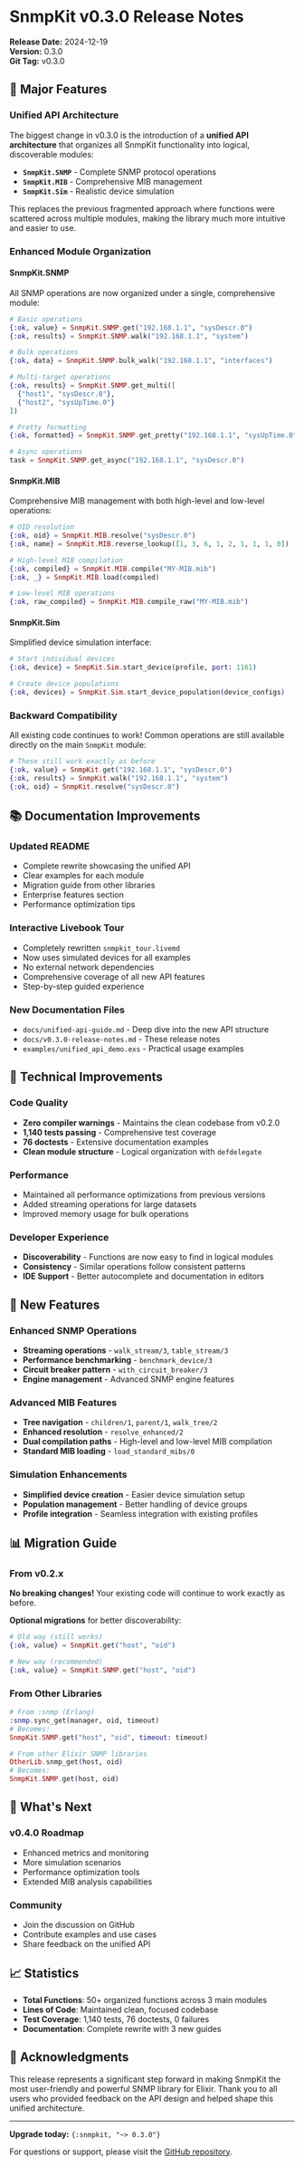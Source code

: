 # SnmpKit v0.3.0 Release Notes

**Release Date:** 2024-12-19  
**Version:** 0.3.0  
**Git Tag:** v0.3.0  

## 🎯 Major Features

### Unified API Architecture

The biggest change in v0.3.0 is the introduction of a **unified API architecture** that organizes all SnmpKit functionality into logical, discoverable modules:

- **`SnmpKit.SNMP`** - Complete SNMP protocol operations
- **`SnmpKit.MIB`** - Comprehensive MIB management  
- **`SnmpKit.Sim`** - Realistic device simulation

This replaces the previous fragmented approach where functions were scattered across multiple modules, making the library much more intuitive and easier to use.

### Enhanced Module Organization

#### SnmpKit.SNMP
All SNMP operations are now organized under a single, comprehensive module:

```elixir
# Basic operations
{:ok, value} = SnmpKit.SNMP.get("192.168.1.1", "sysDescr.0")
{:ok, results} = SnmpKit.SNMP.walk("192.168.1.1", "system")

# Bulk operations
{:ok, data} = SnmpKit.SNMP.bulk_walk("192.168.1.1", "interfaces")

# Multi-target operations
{:ok, results} = SnmpKit.SNMP.get_multi([
  {"host1", "sysDescr.0"},
  {"host2", "sysUpTime.0"}
])

# Pretty formatting
{:ok, formatted} = SnmpKit.SNMP.get_pretty("192.168.1.1", "sysUpTime.0")

# Async operations
task = SnmpKit.SNMP.get_async("192.168.1.1", "sysDescr.0")
```

#### SnmpKit.MIB
Comprehensive MIB management with both high-level and low-level operations:

```elixir
# OID resolution
{:ok, oid} = SnmpKit.MIB.resolve("sysDescr.0")
{:ok, name} = SnmpKit.MIB.reverse_lookup([1, 3, 6, 1, 2, 1, 1, 1, 0])

# High-level MIB compilation
{:ok, compiled} = SnmpKit.MIB.compile("MY-MIB.mib")
{:ok, _} = SnmpKit.MIB.load(compiled)

# Low-level MIB operations
{:ok, raw_compiled} = SnmpKit.MIB.compile_raw("MY-MIB.mib")
```

#### SnmpKit.Sim
Simplified device simulation interface:

```elixir
# Start individual devices
{:ok, device} = SnmpKit.Sim.start_device(profile, port: 1161)

# Create device populations
{:ok, devices} = SnmpKit.Sim.start_device_population(device_configs)
```

### Backward Compatibility

All existing code continues to work! Common operations are still available directly on the main `SnmpKit` module:

```elixir
# These still work exactly as before
{:ok, value} = SnmpKit.get("192.168.1.1", "sysDescr.0")
{:ok, results} = SnmpKit.walk("192.168.1.1", "system")
{:ok, oid} = SnmpKit.resolve("sysDescr.0")
```

## 📚 Documentation Improvements

### Updated README
- Complete rewrite showcasing the unified API
- Clear examples for each module
- Migration guide from other libraries
- Enterprise features section
- Performance optimization tips

### Interactive Livebook Tour
- Completely rewritten `snmpkit_tour.livemd`
- Now uses simulated devices for all examples
- No external network dependencies
- Comprehensive coverage of all new API features
- Step-by-step guided experience

### New Documentation Files
- `docs/unified-api-guide.md` - Deep dive into the new API structure
- `docs/v0.3.0-release-notes.md` - These release notes
- `examples/unified_api_demo.exs` - Practical usage examples

## 🔧 Technical Improvements

### Code Quality
- **Zero compiler warnings** - Maintains the clean codebase from v0.2.0
- **1,140 tests passing** - Comprehensive test coverage
- **76 doctests** - Extensive documentation examples
- **Clean module structure** - Logical organization with `defdelegate`

### Performance
- Maintained all performance optimizations from previous versions
- Added streaming operations for large datasets
- Improved memory usage for bulk operations

### Developer Experience
- **Discoverability** - Functions are now easy to find in logical modules
- **Consistency** - Similar operations follow consistent patterns
- **IDE Support** - Better autocomplete and documentation in editors

## 🚀 New Features

### Enhanced SNMP Operations
- **Streaming operations** - `walk_stream/3`, `table_stream/3`
- **Performance benchmarking** - `benchmark_device/3`
- **Circuit breaker pattern** - `with_circuit_breaker/3`
- **Engine management** - Advanced SNMP engine features

### Advanced MIB Features
- **Tree navigation** - `children/1`, `parent/1`, `walk_tree/2`
- **Enhanced resolution** - `resolve_enhanced/2`
- **Dual compilation paths** - High-level and low-level MIB compilation
- **Standard MIB loading** - `load_standard_mibs/0`

### Simulation Enhancements
- **Simplified device creation** - Easier device simulation setup
- **Population management** - Better handling of device groups
- **Profile integration** - Seamless integration with existing profiles

## 📊 Migration Guide

### From v0.2.x

**No breaking changes!** Your existing code will continue to work exactly as before.

**Optional migrations** for better discoverability:

```elixir
# Old way (still works)
{:ok, value} = SnmpKit.get("host", "oid")

# New way (recommended)
{:ok, value} = SnmpKit.SNMP.get("host", "oid")
```

### From Other Libraries

```elixir
# From :snmp (Erlang)
:snmp.sync_get(manager, oid, timeout)
# Becomes:
SnmpKit.SNMP.get("host", "oid", timeout: timeout)

# From other Elixir SNMP libraries
OtherLib.snmp_get(host, oid)
# Becomes:
SnmpKit.SNMP.get(host, oid)
```

## 🎉 What's Next

### v0.4.0 Roadmap
- Enhanced metrics and monitoring
- More simulation scenarios
- Performance optimization tools
- Extended MIB analysis capabilities

### Community
- Join the discussion on GitHub
- Contribute examples and use cases
- Share feedback on the unified API

## 📈 Statistics

- **Total Functions**: 50+ organized functions across 3 main modules
- **Lines of Code**: Maintained clean, focused codebase
- **Test Coverage**: 1,140 tests, 76 doctests, 0 failures
- **Documentation**: Complete rewrite with 3 new guides

## 🙏 Acknowledgments

This release represents a significant step forward in making SnmpKit the most user-friendly and powerful SNMP library for Elixir. Thank you to all users who provided feedback on the API design and helped shape this unified architecture.

---

**Upgrade today:** `{:snmpkit, "~> 0.3.0"}`

For questions or support, please visit the [GitHub repository](https://github.com/awksedgreep/snmpkit).